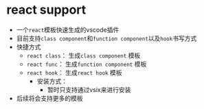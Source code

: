 # react support
- 一个`react`模板快速生成的vscode插件
- 目前支持`class component`和`function component`以及`hook`书写方式
- 快捷方式
  - `react class`： 生成`class component` 模板
  - `react func`： 生成`function component` 模板
  - `react hook`： 生成`react hook` 模板
	- 安装方式：
		- 暂时只支持通过vsix来进行安装
- 后续将会支持更多的模板